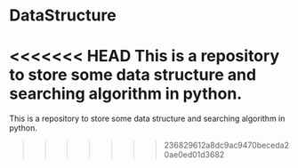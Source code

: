 # DataStructure
<<<<<<< HEAD
This is a repository to store some data structure and searching algorithm in python.
=======
This is a repository to store some data structure and searching algorithm in python.
>>>>>>> 236829612a8dc9ac9470beceda20ae0ed01d3682
